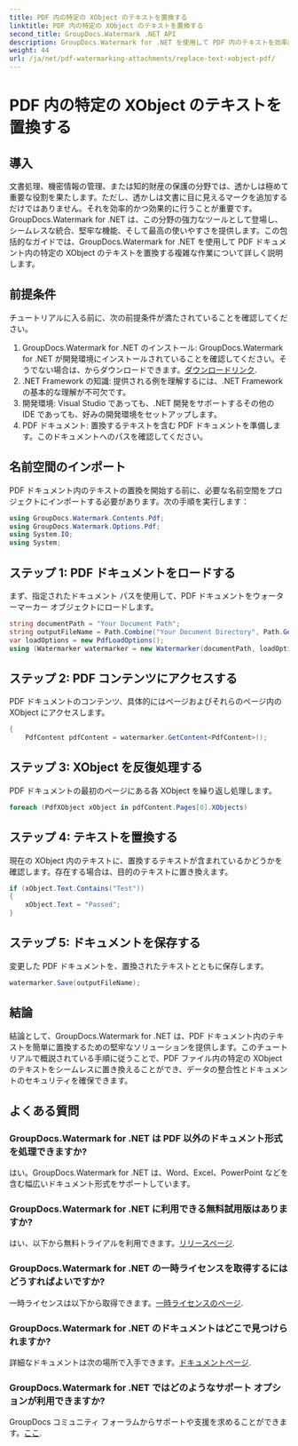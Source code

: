 ```yaml
---
title: PDF 内の特定の XObject のテキストを置換する
linktitle: PDF 内の特定の XObject のテキストを置換する
second_title: GroupDocs.Watermark .NET API
description: GroupDocs.Watermark for .NET を使用して PDF 内のテキストを効率的に置換します。透かしを .NET アプリケーションにシームレスに統合します。
weight: 44
url: /ja/net/pdf-watermarking-attachments/replace-text-xobject-pdf/
---
```


# PDF 内の特定の XObject のテキストを置換する

## 導入
文書処理、機密情報の管理、または知的財産の保護の分野では、透かしは極めて重要な役割を果たします。ただし、透かしは文書に目に見えるマークを追加するだけではありません。それを効率的かつ効果的に行うことが重要です。 GroupDocs.Watermark for .NET は、この分野の強力なツールとして登場し、シームレスな統合、堅牢な機能、そして最高の使いやすさを提供します。この包括的なガイドでは、GroupDocs.Watermark for .NET を使用して PDF ドキュメント内の特定の XObject のテキストを置換する複雑な作業について詳しく説明します。
## 前提条件
チュートリアルに入る前に、次の前提条件が満たされていることを確認してください。
1.  GroupDocs.Watermark for .NET のインストール: GroupDocs.Watermark for .NET が開発環境にインストールされていることを確認してください。そうでない場合は、からダウンロードできます。[ダウンロードリンク](https://releases.groupdocs.com/Watermark/net/).
2. .NET Framework の知識: 提供される例を理解するには、.NET Framework の基本的な理解が不可欠です。
3. 開発環境: Visual Studio であっても、.NET 開発をサポートするその他の IDE であっても、好みの開発環境をセットアップします。
4. PDF ドキュメント: 置換するテキストを含む PDF ドキュメントを準備します。このドキュメントへのパスを確認してください。

## 名前空間のインポート
PDF ドキュメント内のテキストの置換を開始する前に、必要な名前空間をプロジェクトにインポートする必要があります。次の手順を実行します：

```csharp
using GroupDocs.Watermark.Contents.Pdf;
using GroupDocs.Watermark.Options.Pdf;
using System.IO;
using System;
```
## ステップ 1: PDF ドキュメントをロードする
まず、指定されたドキュメント パスを使用して、PDF ドキュメントをウォーターマーカー オブジェクトにロードします。
```csharp
string documentPath = "Your Document Path";
string outputFileName = Path.Combine("Your Document Directory", Path.GetFileName(documentPath));
var loadOptions = new PdfLoadOptions();
using (Watermarker watermarker = new Watermarker(documentPath, loadOptions))
```
## ステップ 2: PDF コンテンツにアクセスする
PDF ドキュメントのコンテンツ、具体的にはページおよびそれらのページ内の XObject にアクセスします。
```csharp
{
    PdfContent pdfContent = watermarker.GetContent<PdfContent>();
```
## ステップ 3: XObject を反復処理する
PDF ドキュメントの最初のページにある各 XObject を繰り返し処理します。
```csharp
foreach (PdfXObject xObject in pdfContent.Pages[0].XObjects)
```
## ステップ 4: テキストを置換する
現在の XObject 内のテキストに、置換するテキストが含まれているかどうかを確認します。存在する場合は、目的のテキストに置き換えます。
```csharp
if (xObject.Text.Contains("Test"))
{
    xObject.Text = "Passed";
}
```
## ステップ 5: ドキュメントを保存する
変更した PDF ドキュメントを、置換されたテキストとともに保存します。
```csharp
watermarker.Save(outputFileName);
```

## 結論
結論として、GroupDocs.Watermark for .NET は、PDF ドキュメント内のテキストを簡単に置換するための堅牢なソリューションを提供します。このチュートリアルで概説されている手順に従うことで、PDF ファイル内の特定の XObject のテキストをシームレスに置き換えることができ、データの整合性とドキュメントのセキュリティを確保できます。
## よくある質問
### GroupDocs.Watermark for .NET は PDF 以外のドキュメント形式を処理できますか?
はい。GroupDocs.Watermark for .NET は、Word、Excel、PowerPoint などを含む幅広いドキュメント形式をサポートしています。
### GroupDocs.Watermark for .NET に利用できる無料試用版はありますか?
はい、以下から無料トライアルを利用できます。[リリースページ](https://releases.groupdocs.com/).
### GroupDocs.Watermark for .NET の一時ライセンスを取得するにはどうすればよいですか?
一時ライセンスは以下から取得できます。[一時ライセンスのページ](https://purchase.groupdocs.com/temporary-license/).
### GroupDocs.Watermark for .NET のドキュメントはどこで見つけられますか?
詳細なドキュメントは次の場所で入手できます。[ドキュメントページ](https://tutorials.groupdocs.com/Watermark/net/).
### GroupDocs.Watermark for .NET ではどのようなサポート オプションが利用できますか?
 GroupDocs コミュニティ フォーラムからサポートや支援を求めることができます。[ここ](https://forum.groupdocs.com/c/watermark/19).